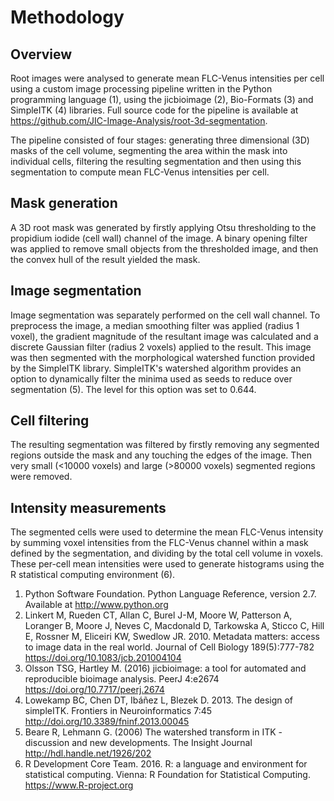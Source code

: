# Methodology

## Overview

Root images were analysed to generate mean FLC-Venus intensities per cell using
a custom image processing pipeline written in the Python programming language
(1), using the jicbioimage (2), Bio-Formats (3) and SimpleITK (4) libraries.
Full source code for the pipeline is available at
https://github.com/JIC-Image-Analysis/root-3d-segmentation.

The pipeline consisted of four stages: generating three dimensional (3D) masks
of the cell volume, segmenting the area within the mask into individual cells,
filtering the resulting segmentation and then using this segmentation to
compute mean FLC-Venus intensities per cell.

## Mask generation

A 3D root mask was generated by firstly applying Otsu thresholding to the
propidium iodide (cell wall) channel of the image. A binary opening filter was
applied to remove small objects from the thresholded image, and then the convex
hull of the result yielded the mask.

## Image segmentation

Image segmentation was separately performed on the cell wall channel. To
preprocess the image, a median smoothing filter was applied (radius 1 voxel),
the gradient magnitude of the resultant image was calculated and a discrete
Gaussian filter (radius 2 voxels) applied to the result. This image was then
segmented with the morphological watershed function provided by the SimpleITK
library. SimpleITK's watershed algorithm provides an option to dynamically
filter the minima used as seeds to reduce over segmentation (5). The level
for this option was set to 0.644.

## Cell filtering

The resulting segmentation was filtered by firstly removing any segmented
regions outside the mask and any touching the edges of the image. Then very
small (<10000 voxels) and large (>80000 voxels) segmented regions were removed.

## Intensity measurements

The segmented cells were used to determine the mean FLC-Venus intensity by
summing voxel intensities from the FLC-Venus channel within a mask defined by
the segmentation, and dividing by the total cell volume in voxels. These
per-cell mean intensities were used to generate histograms using the R
statistical computing environment (6).

1. Python Software Foundation. Python Language Reference, version 2.7.
   Available at http://www.python.org
2. Linkert M, Rueden CT, Allan C, Burel J-M, Moore W, Patterson A, Loranger B,
   Moore J, Neves C, Macdonald D, Tarkowska A, Sticco C, Hill E, Rossner M,
   Eliceiri KW, Swedlow JR. 2010. Metadata matters: access to image data in the
   real world. Journal of Cell Biology 189(5):777-782
   https://doi.org/10.1083/jcb.201004104
3. Olsson TSG, Hartley M. (2016) jicbioimage: a tool for automated and
   reproducible bioimage analysis. PeerJ 4:e2674
   https://doi.org/10.7717/peerj.2674
4. Lowekamp BC, Chen DT, Ibáñez L, Blezek D. 2013. The design of simpleITK.
   Frontiers in Neuroinformatics 7:45
   http://doi.org/10.3389/fninf.2013.00045
5. Beare R, Lehmann G. (2006) The watershed transform in ITK - discussion and
   new developments.
   The Insight Journal
   http://hdl.handle.net/1926/202
6. R Development Core Team. 2016. R: a language and environment for statistical
   computing. Vienna: R Foundation for Statistical Computing.
   https://www.R-project.org

